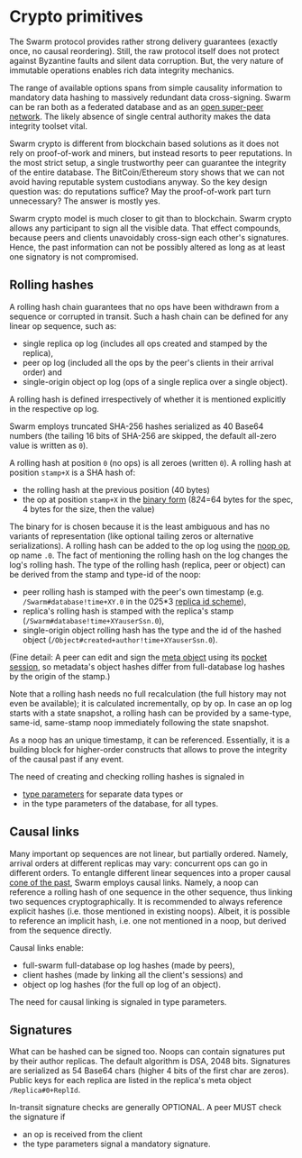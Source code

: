 # Crypto primitives

The Swarm protocol provides rather strong delivery guarantees (exactly once, no causal reordering).
Still, the raw protocol itself does not protect against Byzantine faults and silent data corruption.
But, the very nature of immutable operations enables rich data integrity mechanics.

The range of available options spans from simple causality information to mandatory data hashing to massively redundant data cross-signing.
Swarm can be ran both as a federated database and as an [open super-peer network](peerage.md).
The likely absence of single central authority makes the data integrity toolset vital.

Swarm crypto is different from blockchain based solutions as it does not rely on proof-of-work and miners, but instead resorts to peer reputations.
In the most strict setup, a single trustworthy peer can guarantee the integrity of the entire database.
The BitCoin/Ethereum story shows that we can not avoid having reputable system custodians anyway.
So the key design question was: do reputations suffice?
May the proof-of-work part turn unnecessary?
The answer is mostly yes.

Swarm crypto model is much closer to git than to blockchain.
Swarm crypto allows any participant to sign all the visible data.
That effect compounds, because peers and clients unavoidably cross-sign each other's signatures.
Hence, the past information can not be possibly altered as long as at least one signatory is not compromised.

## Rolling hashes

A rolling hash chain guarantees that no ops have been withdrawn from a sequence or corrupted in transit.
Such a hash chain can be defined for any linear op sequence, such as:

* single replica op log (includes all ops created and stamped by the replica),
* peer op log (included all the ops by the peer's clients in their arrival order) and
* single-origin object op log (ops of a single replica over a single object).

A rolling hash is defined irrespectively of whether it is mentioned explicitly in the respective op log.


Swarm employs truncated SHA-256 hashes serialized as 40 Base64 numbers (the tailing 16 bits of SHA-256 are skipped, the default all-zero value is written as `0`).

A rolling hash at position `0` (no ops) is all zeroes (written `0`).
A rolling hash at position `stamp+X` is a SHA hash of:

* the rolling hash at the previous position (40 bytes)
* the op at position `stamp+X` in the [binary form](op.md) (8*2*4=64 bytes for the spec, 4 bytes for the size, then the value)

The binary for is chosen because it is the least ambiguous and has no variants of representation (like optional tailing zeros or alternative serializations).
A rolling hash can be added to the op log using the [noop op](noop.md), op name `.0`.
The fact of mentioning the rolling hash on the log changes the log's rolling hash.
The type of the rolling hash (replica, peer or object) can be derived from the stamp and type-id of the noop:
* peer rolling hash is stamped with the peer's own timestamp (e.g. `/Swarm#database!time+XY.0` in the 0*2*5*3 [replica id scheme](replica.md)),
* replica's rolling hash is stamped with the replica's stamp (`/Swarm#database!time+XYauserSsn.0`),
* single-origin object rolling hash has the type and the id of the hashed object (`/Object#created+author!time+XYauserSsn.0`).

(Fine detail: A peer can edit and sign the [meta object](meta.md) using its [pocket session](pocket.md), so metadata's object hashes differ from full-database log hashes by the origin of the stamp.)

Note that a rolling hash needs no full recalculation (the full history may not even be available); it is calculated incrementally, op by op.
In case an op log starts with a state snapshot, a rolling hash can be provided by a same-type, same-id, same-stamp noop immediately following the state snapshot.

As a noop has an unique timestamp, it can be referenced.
Essentially, it is a building block for higher-order constructs that allows to prove the integrity of the causal past if any event.

The need of creating and checking rolling hashes is signaled in
* [type parameters](type-params.md) for separate data types or
* in the type parameters of the database, for all types.

## Causal links

Many important op sequences are not linear, but partially ordered.
Namely, arrival orders at different replicas may vary: concurrent ops can go in
different orders.
To entangle different linear sequences into a proper causal [cone of the past][minkowski], Swarm employs causal links.
Namely, a noop can reference a rolling hash of one sequence in the other sequence, thus linking two sequences cryptographically.
It is recommended to always reference explicit hashes (i.e. those mentioned in existing noops).
Albeit, it is possible to reference an implicit hash, i.e. one not mentioned in a noop, but derived from the sequence directly.

Causal links enable:

* full-swarm full-database op log hashes (made by peers),
* client hashes (made by linking all the client's sessions) and
* object op log hashes (for the full op log of an object).

The need for causal linking is signaled in type parameters.


[minkowski]: https://en.wikipedia.org/wiki/Light_cone

## Signatures

What can be hashed can be signed too.
Noops can contain signatures put by their author replicas.
The default algorithm is DSA, 2048 bits.
Signatures are serialized as 54 Base64 chars (higher 4 bits of the first char are zeros).
Public keys for each replica are listed in the replica's meta object `/Replica#0+ReplId`.

In-transit signature checks are generally OPTIONAL.
A peer MUST check the signature if

* an op is received from the client
* the type parameters signal a mandatory signature.
